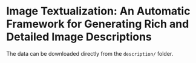 # Image Textualization: An Automatic Framework for Generating Rich and Detailed Image Descriptions

The data can be downloaded directly from the `description/` folder.



